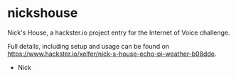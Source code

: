 # nickshouse
Nick's House, a hackster.io project entry for the Internet of Voice challenge.

Full details, including setup and usage can be found on https://www.hackster.io/xelfer/nick-s-house-echo-pi-weather-b08dde.

- Nick
